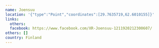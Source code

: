 ```yaml
---
name: Joensuu
location: '{"type":"Point","coordinates":[29.7635719,62.6010155]}'
links:
  others: 
  facebook: https://www.facebook.com/XR-Joensuu-1211920212300607/
others: []
country: Finland
---
```

